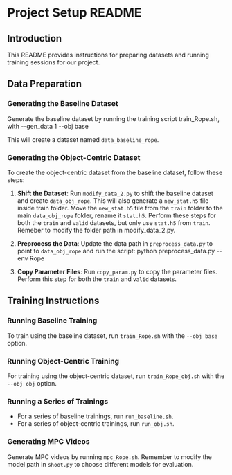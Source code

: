 # Project Setup README

## Introduction
This README provides instructions for preparing datasets and running training sessions for our project.

## Data Preparation

### Generating the Baseline Dataset
Generate the baseline dataset by running the training script train_Rope.sh, with 
--gen_data 1 --obj base

This will create a dataset named `data_baseline_rope`.

### Generating the Object-Centric Dataset
To create the object-centric dataset from the baseline dataset, follow these steps:

1. **Shift the Dataset**:
   Run `modify_data_2.py` to shift the baseline dataset and create `data_obj_rope`. This will also generate a `new_stat.h5` file inside train folder. Move the `new_stat.h5` file from the `train` folder to the main `data_obj_rope` folder, rename it `stat.h5`. Perform these steps for both the `train` and `valid` datasets, but only use `stat.h5` from `train`. Remeber to modify the folder path in modify_data_2.py.

2. **Preprocess the Data**:
    Update the data path in `preprocess_data.py` to point to `data_obj_rope` and run the script: python preprocess_data.py --env Rope


3. **Copy Parameter Files**:
    Run `copy_param.py` to copy the parameter files. Perform this step for both the `train` and `valid` datasets.


## Training Instructions

### Running Baseline Training
To train using the baseline dataset, run `train_Rope.sh` with the `--obj base` option.

### Running Object-Centric Training
For training using the object-centric dataset, run `train_Rope_obj.sh` with the `--obj obj` option.

### Running a Series of Trainings
- For a series of baseline trainings, run `run_baseline.sh`.
- For a series of object-centric trainings, run `run_obj.sh`.

### Generating MPC Videos
Generate MPC videos by running `mpc_Rope.sh`. Remember to modify the model path in `shoot.py` to choose different models for evaluation.

